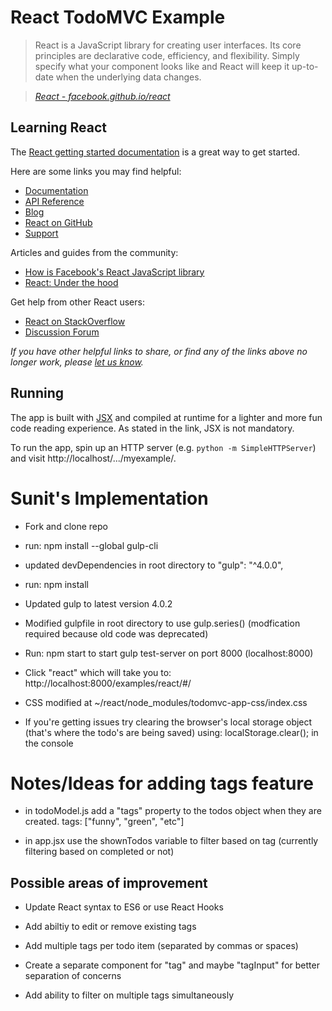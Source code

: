 # React TodoMVC Example

> React is a JavaScript library for creating user interfaces. Its core principles are declarative code, efficiency, and flexibility. Simply specify what your component looks like and React will keep it up-to-date when the underlying data changes.

> _[React - facebook.github.io/react](http://facebook.github.io/react)_


## Learning React

The [React getting started documentation](http://facebook.github.io/react/docs/getting-started.html) is a great way to get started.

Here are some links you may find helpful:

* [Documentation](http://facebook.github.io/react/docs/getting-started.html)
* [API Reference](http://facebook.github.io/react/docs/reference.html)
* [Blog](http://facebook.github.io/react/blog/)
* [React on GitHub](https://github.com/facebook/react)
* [Support](http://facebook.github.io/react/support.html)

Articles and guides from the community:

* [How is Facebook's React JavaScript library](http://www.quora.com/React-JS-Library/How-is-Facebooks-React-JavaScript-library)
* [React: Under the hood](http://www.quora.com/Pete-Hunt/Posts/React-Under-the-Hood)

Get help from other React users:

* [React on StackOverflow](http://stackoverflow.com/questions/tagged/reactjs)
* [Discussion Forum](https://discuss.reactjs.org/)

_If you have other helpful links to share, or find any of the links above no longer work, please [let us know](https://github.com/tastejs/todomvc/issues)._


## Running

The app is built with [JSX](http://facebook.github.io/react/docs/jsx-in-depth.html) and compiled at runtime for a lighter and more fun code reading experience. As stated in the link, JSX is not mandatory.

To run the app, spin up an HTTP server (e.g. `python -m SimpleHTTPServer`) and visit http://localhost/.../myexample/.

# Sunit's Implementation

- Fork and clone repo

- run: npm install --global gulp-cli

- updated devDependencies in root directory to "gulp": "^4.0.0",

- run: npm install

- Updated gulp to latest version 4.0.2

- Modified gulpfile in root directory to use gulp.series() (modfication required because old code was deprecated)

- Run: npm start to start gulp test-server on port 8000 (localhost:8000)

- Click "react" which will take you to: http://localhost:8000/examples/react/#/

- CSS modified at ~/react/node_modules/todomvc-app-css/index.css

- If you're getting issues try clearing the browser's local storage object (that's where the todo's are being saved) using: localStorage.clear(); in the console

# Notes/Ideas for adding tags feature

- in todoModel.js add a "tags" property to the todos object when they are created. tags: ["funny", "green", "etc"]

- in app.jsx use the shownTodos variable to filter based on tag (currently filtering based on completed or not)

## Possible areas of improvement

- Update React syntax to ES6 or use React Hooks

- Add abiltiy to edit or remove existing tags

- Add multiple tags per todo item (separated by commas or spaces)

- Create a separate component for "tag" and maybe "tagInput" for better separation of concerns

- Add ability to filter on multiple tags simultaneously